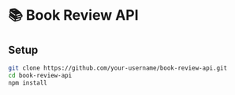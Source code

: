 # 📚 Book Review API

## Setup

```bash
git clone https://github.com/your-username/book-review-api.git
cd book-review-api
npm install
